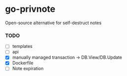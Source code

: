 # go-privnote

Open-source alternative for self-destruct notes


### TODO
* [ ] templates
* [ ] api
* [x] manually managed transaction -> DB.View/DB.Update
* [x] Dockerfile
* [ ] Note expiration
